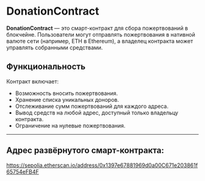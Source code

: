 # DonationContract

**DonationContract** — это смарт-контракт для сбора пожертвований в блокчейне. Пользователи могут отправлять пожертвования в нативной валюте сети (например, ETH в Ethereum), а владелец контракта может управлять собранными средствами.

## Функциональность
Контракт включает:
- Возможность вносить пожертвования.
- Хранение списка уникальных доноров.
- Отслеживание сумм пожертвований для каждого адреса.
- Вывод средств на любой адрес, доступный только владельцу контракта.
- Ограничение на нулевые пожертвования.

---

## Адрес развёрнутого смарт-контракта:
https://sepolia.etherscan.io/address/0x1397e67881969d0a00C671e203861f65754eFB4F
